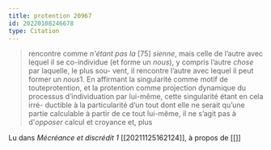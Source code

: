 ```yaml
---
title: protention 20967
id: 20220108246678
type: Citation
---
```


> rencontre comme *n'étant pas la* [75] *sienne*, mais celle de l’autre avec lequel il se co-individue (et forme un *nous*), y compris l’autre *chose* par laquelle, le plus sou- vent, il rencontre l’autre avec lequel il peut former un *nous*1. En affirmant la singularité comme motif de touteprotention, et la protention comme projection dynamique du processus d’individuation par lui-même, cette singularité étant en cela irré- ductible à la particularité d’un tout dont elle ne serait qu’une partie calculable à partir de ce tout lui-même, il ne s’agit pas à d'*opposer* calcul et croyance et, plus

Lu dans *Mécréance et discrédit 1* [[20211125162124]], à propos de [[]]